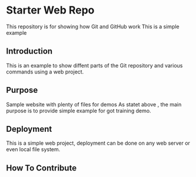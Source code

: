 # Starter Web Repo

This repository is for showing how Git and GitHub work
This is a simple example

## Introduction
This is an example to show diffent parts of the Git repository and various commands using a web project.

## Purpose

Sample website with plenty of files for demos
As statet above , the main purpose is to provide simple example for got training demo.

## Deployment 
This is a simple web project, deployment can be done on any web server or even local file system.
 
## How To Contribute